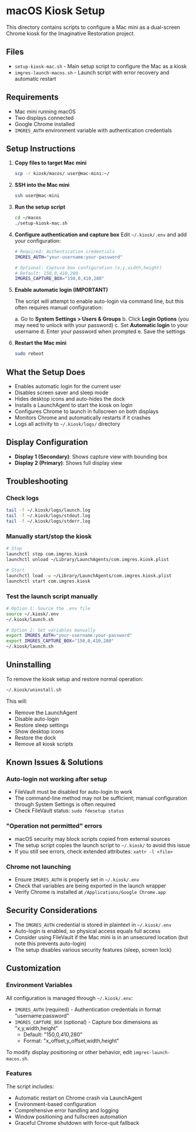 # macOS Kiosk Setup

This directory contains scripts to configure a Mac mini as a dual-screen Chrome kiosk for the Imaginative Restoration project.

## Files

- `setup-kiosk-mac.sh` - Main setup script to configure the Mac as a kiosk
- `imgres-launch-macos.sh` - Launch script with error recovery and automatic restart

## Requirements

- Mac mini running macOS
- Two displays connected
- Google Chrome installed
- `IMGRES_AUTH` environment variable with authentication credentials

## Setup Instructions

1. **Copy files to target Mac mini**
   ```bash
   scp -r kiosk/macos/ user@mac-mini:~/
   ```

2. **SSH into the Mac mini**
   ```bash
   ssh user@mac-mini
   ```

3. **Run the setup script**
   ```bash
   cd ~/macos
   ./setup-kiosk-mac.sh
   ```

4. **Configure authentication and capture box**
   Edit `~/.kiosk/.env` and add your configuration:
   ```bash
   # Required: Authentication credentials
   IMGRES_AUTH="your-username:your-password"
   
   # Optional: Capture box configuration (x,y,width,height)
   # Default: 150,0,410,280
   IMGRES_CAPTURE_BOX="150,0,410,280"
   ```

5. **Enable automatic login (IMPORTANT)**
   
   The script will attempt to enable auto-login via command line, but this often requires manual configuration:
   
   a. Go to **System Settings > Users & Groups**
   b. Click **Login Options** (you may need to unlock with your password)
   c. Set **Automatic login** to your username
   d. Enter your password when prompted
   e. Save the settings

6. **Restart the Mac mini**
   ```bash
   sudo reboot
   ```

## What the Setup Does

- Enables automatic login for the current user
- Disables screen saver and sleep mode
- Hides desktop icons and auto-hides the dock
- Installs a LaunchAgent to start the kiosk on login
- Configures Chrome to launch in fullscreen on both displays
- Monitors Chrome and automatically restarts if it crashes
- Logs all activity to `~/.kiosk/logs/` directory

## Display Configuration

- **Display 1 (Secondary)**: Shows capture view with bounding box
- **Display 2 (Primary)**: Shows full display view

## Troubleshooting

### Check logs
```bash
tail -f ~/.kiosk/logs/launch.log
tail -f ~/.kiosk/logs/stdout.log
tail -f ~/.kiosk/logs/stderr.log
```

### Manually start/stop the kiosk
```bash
# Stop
launchctl stop com.imgres.kiosk
launchctl unload ~/Library/LaunchAgents/com.imgres.kiosk.plist

# Start
launchctl load -w ~/Library/LaunchAgents/com.imgres.kiosk.plist
launchctl start com.imgres.kiosk
```

### Test the launch script manually
```bash
# Option 1: Source the .env file
source ~/.kiosk/.env
~/.kiosk/launch.sh

# Option 2: Set variables manually
export IMGRES_AUTH="your-username:your-password"
export IMGRES_CAPTURE_BOX="150,0,410,280"
~/.kiosk/launch.sh
```

## Uninstalling

To remove the kiosk setup and restore normal operation:

```bash
~/.kiosk/uninstall.sh
```

This will:
- Remove the LaunchAgent
- Disable auto-login
- Restore sleep settings
- Show desktop icons
- Restore the dock
- Remove all kiosk scripts

## Known Issues & Solutions

### Auto-login not working after setup
- FileVault must be disabled for auto-login to work
- The command-line method may not be sufficient; manual configuration through System Settings is often required
- Check FileVault status: `sudo fdesetup status`

### "Operation not permitted" errors
- macOS security may block scripts copied from external sources
- The setup script copies the launch script to `~/.kiosk/` to avoid this issue
- If you still see errors, check extended attributes: `xattr -l <file>`

### Chrome not launching
- Ensure `IMGRES_AUTH` is properly set in `~/.kiosk/.env`
- Check that variables are being exported in the launch wrapper
- Verify Chrome is installed at `/Applications/Google Chrome.app`

## Security Considerations

- The `IMGRES_AUTH` credential is stored in plaintext in `~/.kiosk/.env`
- Auto-login is enabled, so physical access equals full access
- Consider using FileVault if the Mac mini is in an unsecured location (but note this prevents auto-login)
- The setup disables various security features (sleep, screen lock)

## Customization

### Environment Variables

All configuration is managed through `~/.kiosk/.env`:

- `IMGRES_AUTH` (required) - Authentication credentials in format "username:password"
- `IMGRES_CAPTURE_BOX` (optional) - Capture box dimensions as "x,y,width,height"
  - Default: "150,0,410,280"
  - Format: "x_offset,y_offset,width,height"

To modify display positioning or other behavior, edit `imgres-launch-macos.sh`.

### Features

The script includes:
- Automatic restart on Chrome crash via LaunchAgent
- Environment-based configuration
- Comprehensive error handling and logging
- Window positioning and fullscreen automation
- Graceful Chrome shutdown with force-quit fallback